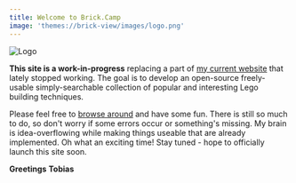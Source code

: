 ```yaml
---
title: Welcome to Brick.Camp
image: 'themes://brick-view/images/logo.png'
---
```

![Logo](themes://brick-view/images/logo.png?cropResize=200,200&classes=mx-auto,d-block,img-fluid)

**This site is a work-in-progress** replacing a part of [my current website](https://brickup.de) that lately stopped working. The goal is to develop an open-source freely-usable simply-searchable collection of popular and interesting Lego building techniques. 

Please feel free to [browse around](/techs/explore) and have some fun. There is still so much to do, so don't worry if some errors occur or something's missing. My brain is idea-overflowing while making things useable that are already implemented. Oh what an exciting time! Stay tuned - hope to officially launch this site soon.

**Greetings**
**Tobias**